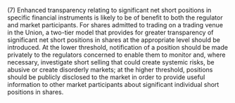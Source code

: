 (7) Enhanced transparency relating to significant net short positions in specific financial instruments is likely to be of benefit to both the regulator and market participants. For shares admitted to trading on a trading venue in the Union, a two-tier model that provides for greater transparency of significant net short positions in shares at the appropriate level should be introduced. At the lower threshold, notification of a position should be made privately to the regulators concerned to enable them to monitor and, where necessary, investigate short selling that could create systemic risks, be abusive or create disorderly markets; at the higher threshold, positions should be publicly disclosed to the market in order to provide useful information to other market participants about significant individual short positions in shares.